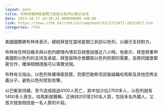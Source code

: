 ```yaml
---
layout: post
title: 布林肯稱拜登星期三到訪以色列以展示支持
date: 2023-10-17 10:26:24.000000000 +08:00
link: https://news.rthk.hk/rthk/ch/component/k2/1723471-20231017.htm
categories: rthk
---
```


美國國務卿布林肯表示，總統拜登在當地星期三到訪以色列，以展示支持對方。

布林肯在特拉維夫與以色列總理內塔尼亞胡會談接近八小時。他表示，拜登將重申美國對以色列的支持及承諾，拜登屆時亦會聽取以色列防禦的需要，並將同國會緊密合作，確保相關措施可以落實兌現。

布林肯又指出，以色列有權保衛民眾，防禦巴勒斯坦武裝組織哈馬斯及其他恐怖主義分子，避免以色列受到攻擊。

以巴衝突持續，至今造成超過4100人死亡，其中加沙佔2700多人，以色列就有1400多人喪生。哈馬斯就聲稱，正挾持200至250名人質，包括多名外國人，又首次發放相信是一名人質的片段。

